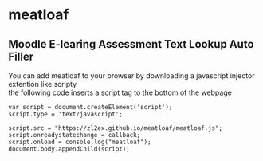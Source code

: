 # meatloaf
## Moodle E-learing Assessment Text Lookup Auto Filler
You can add meatloaf to your browser by downloading a javascript injector extention like scripty  
the following code inserts a script tag to the bottom of the webpage

```
var script = document.createElement('script');
script.type = 'text/javascript';

script.src = "https://zl2ex.github.io/meatloaf/meatloaf.js";
script.onreadystatechange = callback;
script.onload = console.log("meatloaf");
document.body.appendChild(script);

```
